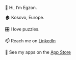👋 Hi, I’m Egzon.

🏠 Kosovo, Europe.

🎛️ I love puzzles.

📫 Reach me on [LinkedIn](https://www.linkedin.com/in/egzon-pllana)

📲 See my apps on the [App Store](https://apps.apple.com/developer/egzon-pllana/id1315313322)
